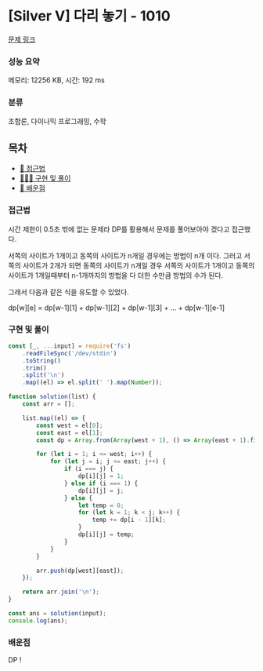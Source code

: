 # [Silver V] 다리 놓기 - 1010

[문제 링크](https://www.acmicpc.net/problem/1010)

### 성능 요약

메모리: 12256 KB, 시간: 192 ms

### 분류

조합론, 다이나믹 프로그래밍, 수학

## 목차

-   [🤔 접근법](#접근법)
-   [👨🏻‍💻 구현 및 풀이](#구현-및-풀이)
-   [🫢 배운점](#배운점)

### 접근법

시간 제한이 0.5초 밖에 없는 문제라 DP를 활용해서 문제를 풀어보아야 겠다고 접근했다.

서쪽의 사이트가 1개이고 동쪽의 사이트가 n개일 경우에는 방법이 n개 이다. 그러고 서쪽의 사이트가 2개가 되면 동쪽의 사이트가 n개일 경우 서쪽의 사이트가 1개이고 동쪽의 사이트가 1개일때부터 n-1개까지의 방법을 다 더한 수만큼 방법의 수가 된다.

그래서 다음과 같은 식을 유도할 수 있었다.

dp[w][e] = dp[w-1][1] + dp[w-1][2] + dp[w-1][3] + ... + dp[w-1][e-1]

### 구현 및 풀이

```javascript
const [_, ...input] = require('fs')
    .readFileSync('/dev/stdin')
    .toString()
    .trim()
    .split('\n')
    .map((el) => el.split(' ').map(Number));

function solution(list) {
    const arr = [];

    list.map((el) => {
        const west = el[0];
        const east = el[1];
        const dp = Array.from(Array(west + 1), () => Array(east + 1).fill(0));

        for (let i = 1; i <= west; i++) {
            for (let j = i; j <= east; j++) {
                if (i === j) {
                    dp[i][j] = 1;
                } else if (i === 1) {
                    dp[i][j] = j;
                } else {
                    let temp = 0;
                    for (let k = 1; k < j; k++) {
                        temp += dp[i - 1][k];
                    }
                    dp[i][j] = temp;
                }
            }
        }

        arr.push(dp[west][east]);
    });

    return arr.join('\n');
}

const ans = solution(input);
console.log(ans);
```

### 배운점

DP !

